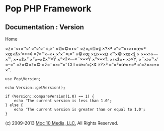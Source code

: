 Pop PHP Framework
=================

Documentation : Version
-----------------------

Home

×ž×¨×›×™×‘ ×”×’×¨×¡×” ×¤×©×•×˜ ×ž×¡×¤×§ ×?×ª ×”×™×›×•×œ×ª ×œ×§×‘×•×¢
×?×™×–×• ×’×¨×¡×” ×©×œ ×¤×•×¤ ×™×© ×œ×š × ×•×›×—×™, ×•×ž×” ×”×–×ž×™×Ÿ
×”×?×—×¨×•×Ÿ ×”×•×?. ×›×ž×• ×›×Ÿ, ×¨×›×™×‘ ×–×” ×ž×©×ž×© ×ž×¨×›×™×‘ CLI
×œ×‘×¦×¢ ×?×ª ×”×ª×œ×•×ª ×‘×ž×›×•× ×”.

    use Pop\Version;

    echo Version::getVersion();

    if (Version::compareVersion(1.0) == 1) {
        echo 'The current version is less than 1.0';
    } else {
        echo 'The current version is greater than or equal to 1.0';
    }

\(c) 2009-2013 [Moc 10 Media, LLC.](http://www.moc10media.com) All
Rights Reserved.
